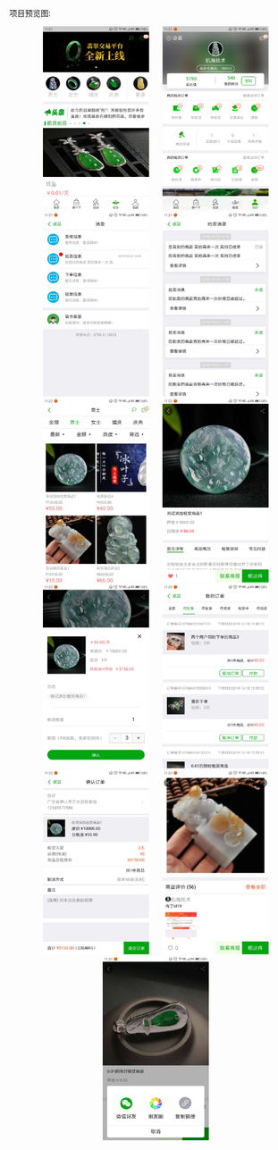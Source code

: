 项目预览图:   
<div align="center">
<img src="https://raw.githubusercontent.com/sq-github/ProjectInfoImg/master/Emerald/imgs/1.jpg" height="330" width="190" style="margin-left:20px" >
<img src="https://raw.githubusercontent.com/sq-github/ProjectInfoImg/master/Emerald/imgs/2.jpg" height="330" width="190" style="margin-left:20px">
<img src="https://raw.githubusercontent.com/sq-github/ProjectInfoImg/master/Emerald/imgs/3.jpg" height="330" width="190" style="margin-left:20px">  
<img src="https://raw.githubusercontent.com/sq-github/ProjectInfoImg/master/Emerald/imgs/4.jpg" height="330" width="190" style="margin-left:20px">
<img src="https://raw.githubusercontent.com/sq-github/ProjectInfoImg/master/Emerald/imgs/5.jpg" height="330" width="190" style="margin-left:20px">
<img src="https://raw.githubusercontent.com/sq-github/ProjectInfoImg/master/Emerald/imgs/6.jpg" height="330" width="190" style="margin-left:20px">  
<img src="https://raw.githubusercontent.com/sq-github/ProjectInfoImg/master/Emerald/imgs/7.jpg" height="330" width="190" style="margin-left:20px">
<img src="https://raw.githubusercontent.com/sq-github/ProjectInfoImg/master/Emerald/imgs/8.jpg" height="330" width="190" style="margin-left:20px">
<img src="https://raw.githubusercontent.com/sq-github/ProjectInfoImg/master/Emerald/imgs/9.jpg" height="330" width="190" style="margin-left:20px">  
<img src="https://raw.githubusercontent.com/sq-github/ProjectInfoImg/master/Emerald/imgs/10.jpg" height="330" width="190" style="margin-left:20px">
<img src="https://raw.githubusercontent.com/sq-github/ProjectInfoImg/master/Emerald/imgs/11.jpg" height="330" width="190" style="margin-left:20px">
 </div>

